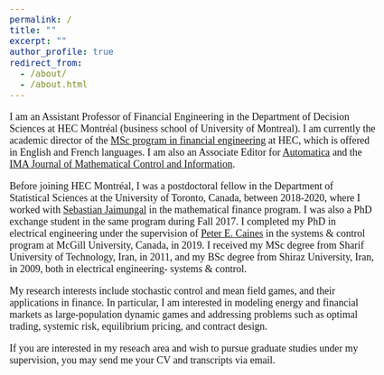 ```yaml
---
permalink: /
title: ""
excerpt: ""
author_profile: true
redirect_from: 
  - /about/
  - /about.html
---
```

<head>
  <!-- Global site tag (gtag.js) - Google Analytics -->
<script async src="https://www.googletagmanager.com/gtag/js?id=G-10M5NMRXL0"></script>
<script>
  window.dataLayer = window.dataLayer || [];
  function gtag(){dataLayer.push(arguments);}
  gtag('js', new Date());

  gtag('config', 'G-10M5NMRXL0');
</script>
</head>

<style type="text/css">
  div {
  text-align: justify;
  text-justify: inter-word;
}

  
  body{
  font-size: 13.5pt;
  font-family: times, serif;
}
</style>

<body>
<p>I am an Assistant Professor of Financial Engineering in the Department of Decision Sciences at HEC Montréal (business school of University of Montreal). I am currently the academic director of the <a href="https://www.hec.ca/en/programs/masters/master-financial-engineering/"> MSc program in financial engineering</a> at HEC, which is offered in English and French languages. I am also an Associate Editor for <a href="https://www.sciencedirect.com/journal/automatica"> Automatica</a> and the <a href="https://academic.oup.com/imamci"> IMA Journal of Mathematical Control and Information</a>. </p> 
  
<p>Before joining HEC Montréal, I was a postdoctoral fellow in the Department of Statistical Sciences at the University of Toronto, Canada, between 2018-2020, where I worked with <a href="http://sebastian.statistics.utoronto.ca/"> Sebastian Jaimungal</a> in the mathematical finance program. I was also a PhD exchange student in the same program during Fall 2017.  I completed my PhD in electrical engineering under the supervision of <a href="http://www.cim.mcgill.ca/~peterc/"> Peter E. Caines</a> in the systems & control program at McGill University, Canada, in 2019. I received my MSc degree from Sharif University of Technology, Iran, in 2011, and my BSc degree from Shiraz University, Iran, in 2009, both in electrical engineering- systems & control.</p>
  
<p style="margin-bottom:0.3cm;">    </p>
  
<p>My research interests include stochastic control and mean field games, and their applications in finance. In particular, I am interested in modeling energy and financial markets as large-population dynamic games and addressing problems such as optimal trading, systemic risk, equilibrium pricing, and contract design.</p>

 <p style="margin-bottom:0.3cm;">    </p>
  
<p>If you are interested in my reseach area and wish to pursue graduate studies under my supervision, you may send me your CV and transcripts via email. </p>
  
  
</body>
